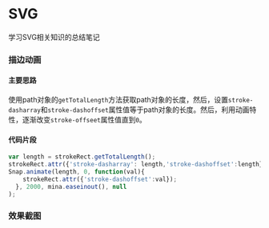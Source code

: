 # SVG
学习SVG相关知识的总结笔记

### 描边动画
#### 主要思路
使用path对象的`getTotalLength`方法获取path对象的长度，然后，设置`stroke-dasharray`和`stroke-dashoffset`属性值等于path对象的长度。然后，利用动画特性，逐渐改变`stroke-offseet`属性值直到`0`。

#### 代码片段
```javascript
var length = strokeRect.getTotalLength();
strokeRect.attr({'stroke-dasharray': length,'stroke-dashoffset':length});
Snap.animate(length, 0, function(val){
    strokeRect.attr({'stroke-dashoffset':val});
  }, 2000, mina.easeinout(), null
);
```
### 效果截图



